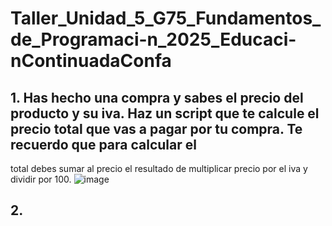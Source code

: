 # Taller_Unidad_5_G75_Fundamentos_de_Programaci-n_2025_Educaci-nContinuadaConfa
## 1. Has hecho una compra y sabes el precio del producto y su iva. Haz un script que te calcule el precio total que vas a pagar por tu compra. Te recuerdo que para calcular el
total debes sumar al precio el resultado de multiplicar precio por el iva y dividir por 100.
![image](https://github.com/user-attachments/assets/23bffa3a-e281-4f0f-8b25-b35319400512)

## 2. 
